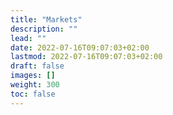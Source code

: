 ```yaml
---
title: "Markets"
description: ""
lead: ""
date: 2022-07-16T09:07:03+02:00
lastmod: 2022-07-16T09:07:03+02:00
draft: false
images: []
weight: 300
toc: false
---
```

